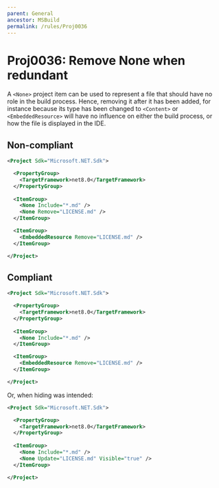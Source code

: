 ```yaml
---
parent: General
ancestor: MSBuild
permalink: /rules/Proj0036
---
```


# Proj0036: Remove None when redundant
A `<None>` project item can be used to represent a file that should have no
role in the build process. Hence, removing it after it has been added, for
instance because its type has been changed to `<Content>` or `<EmbeddedResource>`
will have no influence on either the build process, or how the file is
displayed in the IDE.

## Non-compliant
``` xml
<Project Sdk="Microsoft.NET.Sdk">

  <PropertyGroup>
    <TargetFramework>net8.0</TargetFramework>
  </PropertyGroup>
  
  <ItemGroup>
    <None Include="*.md" />
    <None Remove="LICENSE.md" />
  </ItemGroup>

  <ItemGroup>
    <EmbeddedResource Remove="LICENSE.md" />
  </ItemGroup>

</Project>
```

## Compliant
``` xml
<Project Sdk="Microsoft.NET.Sdk">

  <PropertyGroup>
    <TargetFramework>net8.0</TargetFramework>
  </PropertyGroup>
  
  <ItemGroup>
    <None Include="*.md" />
  </ItemGroup>

  <ItemGroup>
    <EmbeddedResource Remove="LICENSE.md" />
  </ItemGroup>

</Project>
```

Or, when hiding was intended:

``` xml
<Project Sdk="Microsoft.NET.Sdk">

  <PropertyGroup>
    <TargetFramework>net8.0</TargetFramework>
  </PropertyGroup>
  
  <ItemGroup>
    <None Include="*.md" />
    <None Update="LICENSE.md" Visible="true" />
  </ItemGroup>

</Project>
```
